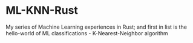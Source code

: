 # ML-KNN-Rust
My series of Machine Learning experiences in Rust; and first in list is the hello-world of ML classifications - K-Nearest-Neighbor algorithm
